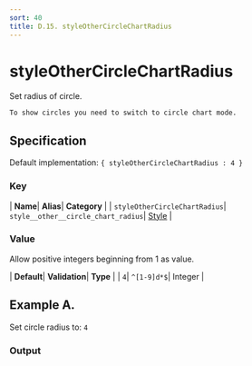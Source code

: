 ```yaml
---
sort: 40
title: D.15. styleOtherCircleChartRadius
---
```

# styleOtherCircleChartRadius

Set radius of circle.

```note
To show circles you need to switch to circle chart mode.
```


## Specification

Default implementation: ```{ styleOtherCircleChartRadius : 4 }```

### Key

| **Name**| **Alias**| **Category** |
| ```styleOtherCircleChartRadius```| ```style__other__circle_chart_radius```| [Style](../options/#style) |

### Value

Allow positive integers beginning from 1 as value.

| **Default**| **Validation**| **Type** |
| ```4```| ```^[1-9]d*$```| Integer |



## Example A.

Set circle radius to: ```4```

### Output

  <div id="a">
      <script> 
          d3.statosio( 
    file, 
    "name", 
    [ "mobile" ], 
    { "showDataAsCircle" : true, "styleOtherCircleChartRadius" : 4, "view__dom_id" : "a" }
)

      </script>
  </div>

Open output in a [blank window](../sources/styleOtherCircleChartRadius--example-a.html){:target="_self"}. 
Download examples [as zip](../sources/styleOtherCircleChartRadius.zip){:target="_blank"}. 

### Parameters

This dataset shows the mobile google pagerank performance score for a certain website.

| | **Value** | **Type** |
|------:|:------|:------|
| **Source** | ["../data/performance.json"](../data/performance.json) | String |
| **X** | ```"name"``` | String |
| **Y** | ```[ "mobile" ]``` | Array |
| **Options** | ```{ "showDataAsCircle" : true, "styleOtherCircleChartRadius" : 4 }``` | Object |


### Javascript

* Invoke Function

```javascript
d3.statosio( 
    file, 
    "name", 
    [ "mobile" ], 
    { "showDataAsCircle" : true, "styleOtherCircleChartRadius" : 4 }
)
```

* HTML Implementation

```html
<!DOCTYPE html>
<head>
    <title>d3.statosio - styleOtherCircleChartRadius</title>
    <meta content="text/html;charset=utf-8" http-equiv="Content-Type">
    <meta content="utf-8" http-equiv="encoding">
    <script src="https://cdnjs.cloudflare.com/ajax/libs/d3/6.2.0/d3.js"></script>
    <script src="https://cdnjs.cloudflare.com/ajax/libs/statosio/0.9/statosio.js"></script>
</head>
<body>
    <script>
        d3.json( "../data/performance.json" )
            .then( ( file ) => {
                d3.statosio( 
                    file, 
                    "name", 
                    [ "mobile" ], 
                    { "showDataAsCircle" : true, "styleOtherCircleChartRadius" : 4 }
                )
            } )
    </script>
</body>
```
### Ruby

* Gem Install

```ruby
gem install statosio
gem install prawn
gem install prawn-svg
```

* Implementation

```ruby
require "statosio"
require "prawn"
require "prawn-svg"

file = File.read( "../data/performance.json" )
dataset = JSON.parse( file )

statosio = Statosio::Generate.new
chart = statosio.svg(
    dataset: dataset,
    x: "name", 
    y: [ "mobile" ],
    options: {"showDataAsCircle"=>true, "styleOtherCircleChartRadius"=>4}
    
)

Prawn::Document.generate( "statosio.pdf" ) do | pdf |
  pdf.svg( chart, width: 500 )
end
```
## Example B.

Set circle radius to: ```14```

### Output

  <div id="b">
      <script> 
          d3.statosio( 
    file, 
    "name", 
    [ "mobile" ], 
    { "showDataAsCircle" : true, "styleOtherCircleChartRadius" : 14, "view__dom_id" : "b" }
)

      </script>
  </div>

Open output in a [blank window](../sources/styleOtherCircleChartRadius--example-b.html){:target="_self"}. 
Download examples [as zip](../sources/styleOtherCircleChartRadius.zip){:target="_blank"}. 

### Parameters

This dataset shows the mobile google pagerank performance score for a certain website.

| | **Value** | **Type** |
|------:|:------|:------|
| **Source** | ["../data/performance.json"](../data/performance.json) | String |
| **X** | ```"name"``` | String |
| **Y** | ```[ "mobile" ]``` | Array |
| **Options** | ```{ "showDataAsCircle" : true, "styleOtherCircleChartRadius" : 14 }``` | Object |


### Javascript

* Invoke Function

```javascript
d3.statosio( 
    file, 
    "name", 
    [ "mobile" ], 
    { "showDataAsCircle" : true, "styleOtherCircleChartRadius" : 14 }
)
```

* HTML Implementation

```html
<!DOCTYPE html>
<head>
    <title>d3.statosio - styleOtherCircleChartRadius</title>
    <meta content="text/html;charset=utf-8" http-equiv="Content-Type">
    <meta content="utf-8" http-equiv="encoding">
    <script src="https://cdnjs.cloudflare.com/ajax/libs/d3/6.2.0/d3.js"></script>
    <script src="https://cdnjs.cloudflare.com/ajax/libs/statosio/0.9/statosio.js"></script>
</head>
<body>
    <script>
        d3.json( "../data/performance.json" )
            .then( ( file ) => {
                d3.statosio( 
                    file, 
                    "name", 
                    [ "mobile" ], 
                    { "showDataAsCircle" : true, "styleOtherCircleChartRadius" : 14 }
                )
            } )
    </script>
</body>
```
### Ruby

* Gem Install

```ruby
gem install statosio
gem install prawn
gem install prawn-svg
```

* Implementation

```ruby
require "statosio"
require "prawn"
require "prawn-svg"

file = File.read( "../data/performance.json" )
dataset = JSON.parse( file )

statosio = Statosio::Generate.new
chart = statosio.svg(
    dataset: dataset,
    x: "name", 
    y: [ "mobile" ],
    options: {"showDataAsCircle"=>true, "styleOtherCircleChartRadius"=>14}
    
)

Prawn::Document.generate( "statosio.pdf" ) do | pdf |
  pdf.svg( chart, width: 500 )
end
```
